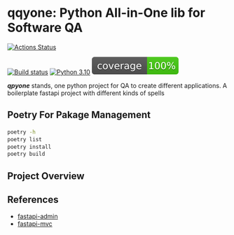 # qqyone: Python All-in-One lib for Software QA

<a href="https://github.com/qdriven/qpyone/actions">
  <img alt="Actions Status" src="https://github.com/qdriven/qpyone/workflows/build/badge.svg">
</a>

[![Build status](https://github.com/qdriven/qpyone/workflows/build/badge.svg?branch=main&event=push)](https://github.com/qdriven/qpyone/actions?query=workflow%3Abuild)
[![Python 3.10](https://img.shields.io/badge/python-3.10-blue.svg)](https://www.python.org/downloads/release/python-310/)
![coverage](./assets/images/coverage.svg)

***qpyone*** stands, one python project for QA to create different applications.
A boilerplate fastapi project with different kinds of spells

## Poetry For Pakage Management

```sh
poetry -h
poetry list
poetry install
poetry build
```



## Project Overview





## References

- [fastapi-admin](https://github.com/fastapi-admin/fastapi-admin.git)
- [fastapi-mvc](https://github.com/fastapi-mvc/fastapi-mvc/)
